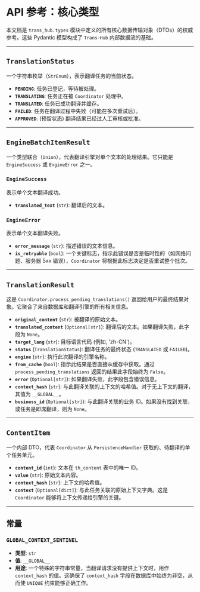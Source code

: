 # **API 参考：核心类型**

本文档是 `trans_hub.types` 模块中定义的所有核心数据传输对象（DTOs）的权威参考。这些 Pydantic 模型构成了 `Trans-Hub` 内部数据流的基础。

---

## **`TranslationStatus`**

一个字符串枚举（`StrEnum`），表示翻译任务的当前状态。

- **`PENDING`**: 任务已登记，等待被处理。
- **`TRANSLATING`**: 任务正在被 `Coordinator` 处理中。
- **`TRANSLATED`**: 任务已成功翻译并缓存。
- **`FAILED`**: 任务在翻译过程中失败（可能在多次重试后）。
- **`APPROVED`**: (预留状态) 翻译结果已经过人工审核或批准。

---

## **`EngineBatchItemResult`**

一个类型联合（`Union`），代表翻译引擎对单个文本的处理结果。它只能是 `EngineSuccess` 或 `EngineError` 之一。

### **`EngineSuccess`**

表示单个文本翻译成功。

- **`translated_text`** (`str`): 翻译后的文本。

### **`EngineError`**

表示单个文本翻译失败。

- **`error_message`** (`str`): 描述错误的文本信息。
- **`is_retryable`** (`bool`): 一个关键标志，指示此错误是否是临时性的（如网络问题、服务器 5xx 错误），`Coordinator` 将根据此标志决定是否重试整个批次。

---

## **`TranslationResult`**

这是 `Coordinator.process_pending_translations()` 返回给用户的最终结果对象。它聚合了来自数据库和翻译引擎的所有相关信息。

- **`original_content`** (`str`): 被翻译的原始文本。
- **`translated_content`** (`Optional[str]`): 翻译后的文本。如果翻译失败，此字段为 `None`。
- **`target_lang`** (`str`): 目标语言代码 (例如, 'zh-CN')。
- **`status`** (`TranslationStatus`): 翻译任务的最终状态 (`TRANSLATED` 或 `FAILED`)。
- **`engine`** (`str`): 执行此次翻译的引擎名称。
- **`from_cache`** (`bool`): 指示此结果是否直接从缓存中获取。通过 `process_pending_translations` 返回的结果此字段始终为 `False`。
- **`error`** (`Optional[str]`): 如果翻译失败，此字段包含错误信息。
- **`context_hash`** (`str`): 与此翻译关联的上下文的哈希值。对于无上下文的翻译，其值为 `__GLOBAL__`。
- **`business_id`** (`Optional[str]`): 与此翻译关联的业务 ID。如果没有找到关联，或任务是即席翻译，则为 `None`。

---

## **`ContentItem`**

一个内部 DTO，代表 `Coordinator` 从 `PersistenceHandler` 获取的、待翻译的单个任务单元。

- **`content_id`** (`int`): 文本在 `th_content` 表中的唯一 ID。
- **`value`** (`str`): 原始文本内容。
- **`context_hash`** (`str`): 上下文的哈希值。
- **`context`** (`Optional[dict]`): 与此任务关联的原始上下文字典。这是 `Coordinator` 能够将上下文传递给引擎的关键。

---

## **常量**

### **`GLOBAL_CONTEXT_SENTINEL`**

- **类型**: `str`
- **值**: `__GLOBAL__`
- **用途**: 一个特殊的字符串常量，当翻译请求没有提供上下文时，用作 `context_hash` 的值。这确保了 `context_hash` 字段在数据库中始终为非空，从而使 `UNIQUE` 约束能够正确工作。
